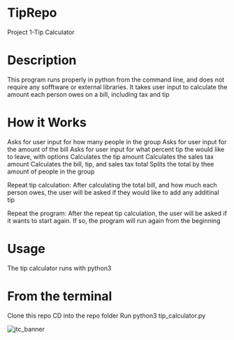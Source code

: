 # TipRepo
Project 1-Tip Calculator

# Description
This program runs properly in python from the command line, and does not require  any sofftware  or  external libraries. It takes user input to calculate the amount each person owes on a bill, including tax and tip

# How it Works
Asks for user input for how many people in the group
Asks for user input for the amount of the bill
Asks for user input for what percent tip the would like to leave, with options
Calculates the tip amount
Calculates the sales tax amount
Calculates the bill, tip, and sales tax total
Splits the total by thee amount of people in the group

Repeat tip calculation:
    After calculating the total bill, and how much each person owes, the user will be asked if they would like to add any additinal tip

Repeat the program:
    After the repeat tip calculation, the user will be asked if it wants to start again. If so, the program will run again from the beginning

# Usage
The tip calculator runs with python3

# From the terminal
Clone this repo
CD into the repo folder
Run python3 tip_calculator.py

![jtc_banner](https://user-images.githubusercontent.com/7483633/131503466-11c7-4444-83eb-fb8bf10a3c78.jpeg)